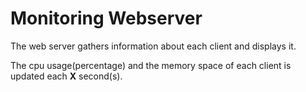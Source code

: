 # Monitoring Webserver

The web server gathers information about each client and displays it. 

The cpu usage(percentage) and the memory space of each client is updated each **X** second(s).

